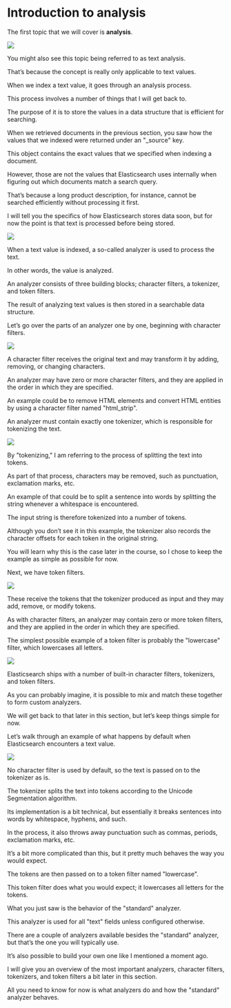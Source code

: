 # Introduction to analysis 

The first topic that we will cover is **analysis**.

![](images/2022-09-02_22-47.png)

You might also see this topic being referred to as text analysis.

That’s because the concept is really only applicable to text values.

When we index a text value, it goes through an analysis process.

This process involves a number of things that I will get back to.

The purpose of it is to store the values in a data structure that is efficient for searching.

When we retrieved documents in the previous section, you saw how the values that we indexed were returned under an "_source" key.

This object contains the exact values that we specified when indexing a document.

However, those are not the values that Elasticsearch uses internally when figuring out which documents match a search query.

That’s because a long product description, for instance, cannot be searched efficiently without processing it first.

I will tell you the specifics of how Elasticsearch stores data soon, but for now the point is that text is processed before being stored.

![](images/2022-09-02_22-36.png)

When a text value is indexed, a so-called analyzer is used to process the text.

In other words, the value is analyzed.

An analyzer consists of three building blocks; character filters, a tokenizer, and token filters.

The result of analyzing text values is then stored in a searchable data structure.

Let’s go over the parts of an analyzer one by one, beginning with character filters.

![](images/2022-09-02_22-48.png)

A character filter receives the original text and may transform it by adding, removing, or changing characters.

An analyzer may have zero or more character filters, and they are applied in the order in which they are specified.

An example could be to remove HTML elements and convert HTML entities by using a character filter named "html_strip".

An analyzer must contain exactly one tokenizer, which is responsible for tokenizing the text.

![](images/2022-09-02_22-49.png)

By "tokenizing," I am referring to the process of splitting the text into tokens.

As part of that process, characters may be removed, such as punctuation, exclamation marks, etc.

An example of that could be to split a sentence into words by splitting the string whenever a whitespace is encountered.

The input string is therefore tokenized into a number of tokens.

Although you don’t see it in this example, the tokenizer also records the character offsets for each token in the original string.

You will learn why this is the case later in the course, so I chose to keep the example as simple as possible for now.

Next, we have token filters.

![](images/2022-09-02_22-50.png)

These receive the tokens that the tokenizer produced as input and they may add, remove, or modify tokens.

As with character filters, an analyzer may contain zero or more token filters, and they are applied in the order in which they are specified.

The simplest possible example of a token filter is probably the "lowercase" filter, which lowercases all letters.

![](images/2022-09-02_22-57.png)

Elasticsearch ships with a number of built-in character filters, tokenizers, and token filters.

As you can probably imagine, it is possible to mix and match these together to form custom analyzers.

We will get back to that later in this section, but let’s keep things simple for now.

Let’s walk through an example of what happens by default when Elasticsearch encounters a text value.

![](images/2022-09-02_22-43.png)

No character filter is used by default, so the text is passed on to the tokenizer as is.

The tokenizer splits the text into tokens according to the Unicode Segmentation algorithm.

Its implementation is a bit technical, but essentially it breaks sentences into words by whitespace, hyphens, and such.

In the process, it also throws away punctuation such as commas, periods, exclamation marks, etc.

It’s a bit more complicated than this, but it pretty much behaves the way you would expect.

The tokens are then passed on to a token filter named "lowercase".

This token filter does what you would expect; it lowercases all letters for the tokens.

What you just saw is the behavior of the "standard" analyzer.

This analyzer is used for all "text" fields unless configured otherwise.

There are a couple of analyzers available besides the "standard" analyzer, but that’s the one you will typically use.

It’s also possible to build your own one like I mentioned a moment ago.

I will give you an overview of the most important analyzers, character filters, tokenizers, and token filters a bit later in this section.

All you need to know for now is what analyzers do and how the "standard" analyzer behaves.

